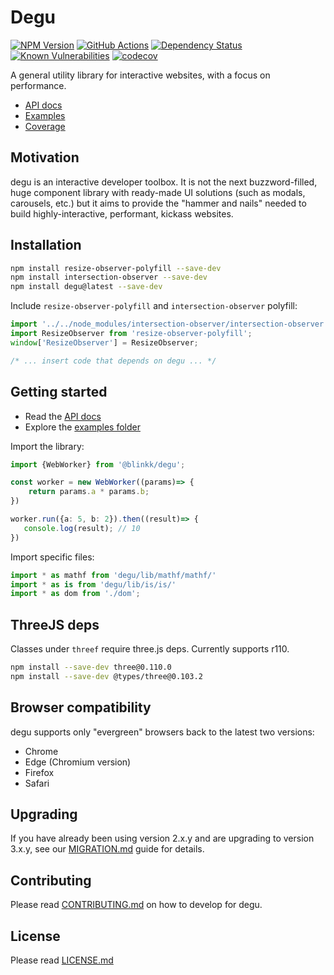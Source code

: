 # Degu

[![NPM Version][npm-image]][npm-url]
[![GitHub Actions][github-image]][github-url]
[![Dependency Status][david-image]][david-url]
[![Known Vulnerabilities][snyk-image]][snyk-url]
[![codecov][codecov-image]][codecov-url]

A general utility library for interactive websites, with a focus on performance.

- [API docs](https://blinkkcode.github.io/degu/)
- [Examples](https://blinkkcode.github.io/degu/examples/)
- [Coverage](https://blinkkcode.github.io/degu/coverage/)

## Motivation

degu is an interactive developer toolbox. It is not the next buzzword-filled,
huge component library with ready-made UI solutions (such as modals, carousels, etc.)
but it aims to provide the "hammer and nails" needed to build highly-interactive,
performant, kickass websites.

## Installation

```bash
npm install resize-observer-polyfill --save-dev
npm install intersection-observer --save-dev
npm install degu@latest --save-dev
```

Include `resize-observer-polyfill` and `intersection-observer` polyfill:

```ts
import '../../node_modules/intersection-observer/intersection-observer.js';
import ResizeObserver from 'resize-observer-polyfill';
window['ResizeObserver'] = ResizeObserver;

/* ... insert code that depends on degu ... */
```

## Getting started

- Read the [API docs](https://blinkkcode.github.io/degu/)
- Explore the [examples folder](/examples/)

Import the library:

```ts
import {WebWorker} from '@blinkk/degu';

const worker = new WebWorker((params)=> {
    return params.a * params.b;
})

worker.run({a: 5, b: 2}).then((result)=> {
   console.log(result); // 10
})
```

Import specific files:

```ts
import * as mathf from 'degu/lib/mathf/mathf/'
import * as is from 'degu/lib/is/is/'
import * as dom from './dom';
```

## ThreeJS deps

Classes under `threef` require three.js deps. Currently supports r110.

```bash
npm install --save-dev three@0.110.0
npm install --save-dev @types/three@0.103.2
```

## Browser compatibility

degu supports only "evergreen" browsers back to the latest two versions:

- Chrome
- Edge (Chromium version)
- Firefox
- Safari

## Upgrading

If you have already been using version 2.x.y and are upgrading to version 3.x.y,
see our [MIGRATION.md](MIGRATION.md) guide for details.

## Contributing

Please read [CONTRIBUTING.md](CONTRIBUTING.md) on how to develop for degu.

## License

Please read [LICENSE.md](LICENSE.md)

[github-image]: https://github.com/blinkkcode/degu/workflows/Run%20tests/badge.svg
[github-url]: https://github.com/blinkkcode/degu/actions
[codecov-image]: https://codecov.io/gh/blinkkcode/degu/branch/main/graph/badge.svg
[codecov-url]: https://codecov.io/gh/blinkkcode/degu
[david-image]: https://david-dm.org/blinkkcode/degu.svg
[david-url]: https://david-dm.org/blinkkcode/degu
[npm-image]: https://img.shields.io/npm/v/@blinkk/degu.svg
[npm-url]: https://npmjs.org/package/@blinkk/degu
[snyk-image]: https://snyk.io/test/github/blinkkcode/degu/badge.svg
[snyk-url]: https://snyk.io/test/github/blinkkcode/degu

